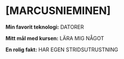 # [MARCUSNIEMINEN]

**Min favorit teknologi:** DATORER

**Mitt mål med kursen:** LÄRA MIG NÅGOT

**En rolig fakt:** HAR EGEN STRIDSUTRUSTNING
